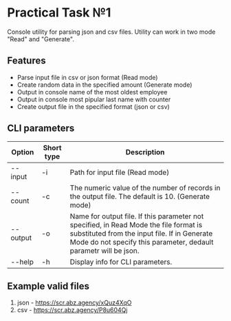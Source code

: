 # Practical Task №1

Console utility for parsing json and csv files. Utility can work in two mode "Read" and "Generate".

## Features

- Parse input file in csv or json format (Read mode)
- Create random data in the specified amount (Generate mode)
- Output in console name of the most oldest employee
- Output in console most pipular last name with counter 
- Create output file in the specified format (json or csv)

## CLI parameters

| Option | Short type | Description |
| - | - | - |
| --input | -i | Path for input file (Read mode)
| --count | -c | The numeric value of the number of records in the output file. The default is 10. (Generate mode)
| --output | -o  | Name for output file. If this parameter not specified, in Read Mode the file format is substituted from the input file. If in Generate Mode do not specify this parameter, dedault parametr will be json. 
| --help | -h | Display info for CLI parameters.

## Example valid files

1. json - https://scr.abz.agency/xQuz4XqO
2. csv - https://scr.abz.agency/P8u604Qj

